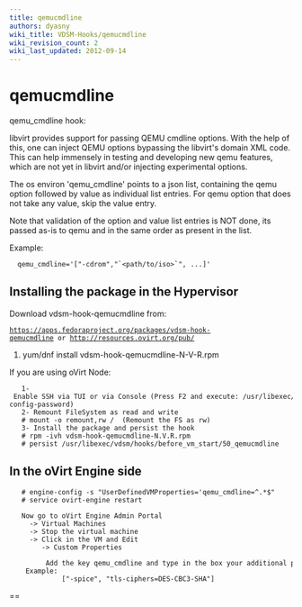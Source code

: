```yaml
---
title: qemucmdline
authors: dyasny
wiki_title: VDSM-Hooks/qemucmdline
wiki_revision_count: 2
wiki_last_updated: 2012-09-14
---
```


# qemucmdline

qemu_cmdline hook:

libvirt provides support for passing QEMU cmdline options. With the help of this, one can inject QEMU options bypassing the libvirt's domain XML code. This can help immensely in testing and developing new qemu features, which are not yet in libvirt and/or injecting experimental options.

The os environ 'qemu_cmdline' points to a json list, containing the qemu option followed by value as individual list entries. For qemu option that does not take any value, skip the value entry.

Note that validation of the option and value list entries is NOT done, its passed as-is to qemu and in the same order as present in the list.

Example:

      qemu_cmdline='["-cdrom","`<path/to/iso>`", ...]'

## Installing the package in the Hypervisor

Download vdsm-hook-qemucmdline from:

[`https://apps.fedoraproject.org/packages/vdsm-hook-qemucmdline`](https://apps.fedoraproject.org/packages/vdsm-hook-qemucmdline)` or `[`http://resources.ovirt.org/pub/`](http://resources.ovirt.org/pub/)

1.  yum/dnf install vdsm-hook-qemucmdline-N-V-R.rpm

If you are using oVirt Node:

       1- Enable SSH via TUI or via Console (Press F2 and execute: /usr/libexec/ovirt-config-password)
       2- Remount FileSystem as read and write
       # mount -o remount,rw /  (Remount the FS as rw)
       3- Install the package and persist the hook
       # rpm -ivh vdsm-hook-qemucmdline-N.V.R.rpm 
       # persist /usr/libexec/vdsm/hooks/before_vm_start/50_qemucmdline

## In the oVirt Engine side

       # engine-config -s "UserDefinedVMProperties='qemu_cmdline=^.*$"
       # service ovirt-engine restart

       Now go to oVirt Engine Admin Portal
         -> Virtual Machines
         -> Stop the virtual machine
         -> Click in the VM and Edit
            -> Custom Properties
               Add the key qemu_cmdline and type in the box your additional param to qemu:
        Example:
                 ["-spice", "tls-ciphers=DES-CBC3-SHA"]

==
